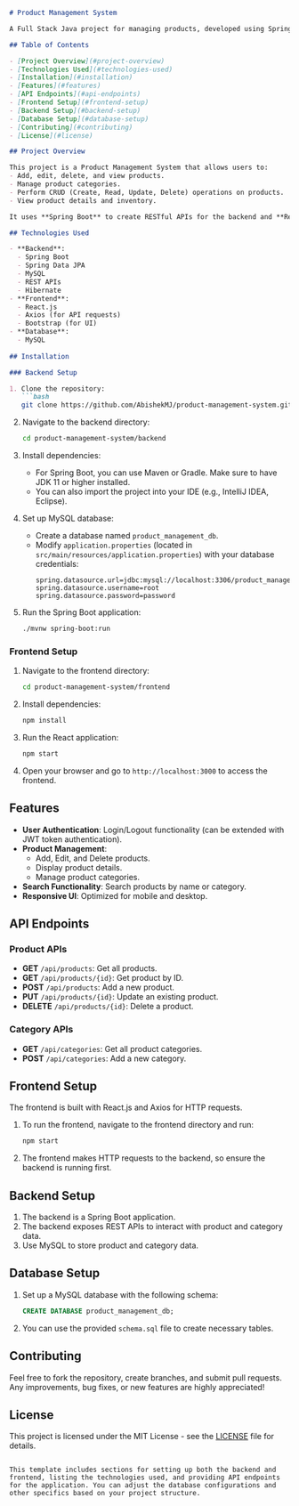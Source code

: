 ```markdown
# Product Management System

A Full Stack Java project for managing products, developed using Spring Boot for the backend, React for the frontend, and MySQL as the database.

## Table of Contents

- [Project Overview](#project-overview)
- [Technologies Used](#technologies-used)
- [Installation](#installation)
- [Features](#features)
- [API Endpoints](#api-endpoints)
- [Frontend Setup](#frontend-setup)
- [Backend Setup](#backend-setup)
- [Database Setup](#database-setup)
- [Contributing](#contributing)
- [License](#license)

## Project Overview

This project is a Product Management System that allows users to:
- Add, edit, delete, and view products.
- Manage product categories.
- Perform CRUD (Create, Read, Update, Delete) operations on products.
- View product details and inventory.

It uses **Spring Boot** to create RESTful APIs for the backend and **React** for a dynamic and responsive user interface. The backend communicates with a **MySQL** database to store product information.

## Technologies Used

- **Backend**: 
  - Spring Boot
  - Spring Data JPA
  - MySQL
  - REST APIs
  - Hibernate
- **Frontend**:
  - React.js
  - Axios (for API requests)
  - Bootstrap (for UI)
- **Database**: 
  - MySQL
  
## Installation

### Backend Setup

1. Clone the repository:
   ```bash
   git clone https://github.com/AbishekMJ/product-management-system.git
   ```

2. Navigate to the backend directory:
   ```bash
   cd product-management-system/backend
   ```

3. Install dependencies:
   - For Spring Boot, you can use Maven or Gradle. Make sure to have JDK 11 or higher installed.
   - You can also import the project into your IDE (e.g., IntelliJ IDEA, Eclipse).

4. Set up MySQL database:
   - Create a database named `product_management_db`.
   - Modify `application.properties` (located in `src/main/resources/application.properties`) with your database credentials:
     ```properties
     spring.datasource.url=jdbc:mysql://localhost:3306/product_management_db
     spring.datasource.username=root
     spring.datasource.password=password
     ```

5. Run the Spring Boot application:
   ```bash
   ./mvnw spring-boot:run
   ```

### Frontend Setup

1. Navigate to the frontend directory:
   ```bash
   cd product-management-system/frontend
   ```

2. Install dependencies:
   ```bash
   npm install
   ```

3. Run the React application:
   ```bash
   npm start
   ```

4. Open your browser and go to `http://localhost:3000` to access the frontend.

## Features

- **User Authentication**: Login/Logout functionality (can be extended with JWT token authentication).
- **Product Management**: 
  - Add, Edit, and Delete products.
  - Display product details.
  - Manage product categories.
- **Search Functionality**: Search products by name or category.
- **Responsive UI**: Optimized for mobile and desktop.

## API Endpoints

### Product APIs

- **GET** `/api/products`: Get all products.
- **GET** `/api/products/{id}`: Get product by ID.
- **POST** `/api/products`: Add a new product.
- **PUT** `/api/products/{id}`: Update an existing product.
- **DELETE** `/api/products/{id}`: Delete a product.

### Category APIs

- **GET** `/api/categories`: Get all product categories.
- **POST** `/api/categories`: Add a new category.
  
## Frontend Setup

The frontend is built with React.js and Axios for HTTP requests.

1. To run the frontend, navigate to the frontend directory and run:
   ```bash
   npm start
   ```

2. The frontend makes HTTP requests to the backend, so ensure the backend is running first.

## Backend Setup

1. The backend is a Spring Boot application.
2. The backend exposes REST APIs to interact with product and category data.
3. Use MySQL to store product and category data.

## Database Setup

1. Set up a MySQL database with the following schema:
   ```sql
   CREATE DATABASE product_management_db;
   ```

2. You can use the provided `schema.sql` file to create necessary tables.

## Contributing

Feel free to fork the repository, create branches, and submit pull requests. Any improvements, bug fixes, or new features are highly appreciated!

## License

This project is licensed under the MIT License - see the [LICENSE](LICENSE) file for details.
```

This template includes sections for setting up both the backend and frontend, listing the technologies used, and providing API endpoints for the application. You can adjust the database configurations and other specifics based on your project structure.
